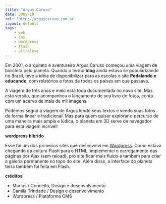 ```yaml
---
title: "Argus Caruso"
date: 2009-10
rel: 'http://arguscaruso.com.br'
layout: default
tags:
	- web
	- cms
	- wordpress
	- flash
	- ultraleve
---
```


Em 2001, o arquiteto e aventureiro Argus Caruso começou uma viagem de bicicleta pelo planeta. Quando o termo **blog** ainda estava se popularizando no Brasil, teve a idéia de disponibilizar para as escolas o site **Pedalando e educando**, com relatórios e fotos de todos os países em que passava.

A viagem de três anos e meio está toda documentada no novo site. Mas esta versão, que acompanhou o lançamento de seu livro de fotos, conta com um acervo de mais de mil imagens.

Podemos seguir a viagem de Argus lendo seus textos e vendo suas fotos de forma linear e tradicional. Mas para quem quiser explorar o percurso de uma maneira mais ampla e lúdica, o planeta em 3D serve de navegador para esta viagem incrível!

**wordpress híbrido**

Esse foi um dos primeiros sites que desenvolvi em [Wordpress](/tags/wordpress.html). Como estava chegando da cultura Flash para o HTML, implementei o carregamento das páginas por Ajax (sem reload), pro site ficar mais fluido e também para criar a galeria permanente no topo do site. Além disso, a interface do planeta terra também foi feita em Flash.

**créditos**

- Marlus / Conceito, Design e desenvolvimento
- Camila Trindade / Design e desenvolvimento
- Wordpress / Plataforma CMS